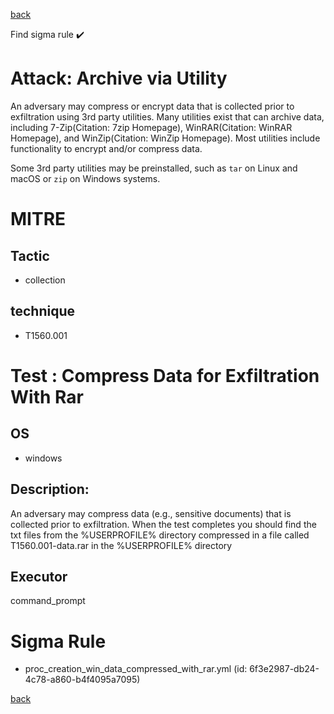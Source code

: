 
[back](../index.md)

Find sigma rule :heavy_check_mark: 

# Attack: Archive via Utility 

An adversary may compress or encrypt data that is collected prior to exfiltration using 3rd party utilities. Many utilities exist that can archive data, including 7-Zip(Citation: 7zip Homepage), WinRAR(Citation: WinRAR Homepage), and WinZip(Citation: WinZip Homepage). Most utilities include functionality to encrypt and/or compress data.

Some 3rd party utilities may be preinstalled, such as `tar` on Linux and macOS or `zip` on Windows systems.

# MITRE
## Tactic
  - collection


## technique
  - T1560.001


# Test : Compress Data for Exfiltration With Rar
## OS
  - windows


## Description:
An adversary may compress data (e.g., sensitive documents) that is collected prior to exfiltration.
When the test completes you should find the txt files from the %USERPROFILE% directory compressed in a file called T1560.001-data.rar in the %USERPROFILE% directory 


## Executor
command_prompt

# Sigma Rule
 - proc_creation_win_data_compressed_with_rar.yml (id: 6f3e2987-db24-4c78-a860-b4f4095a7095)



[back](../index.md)
